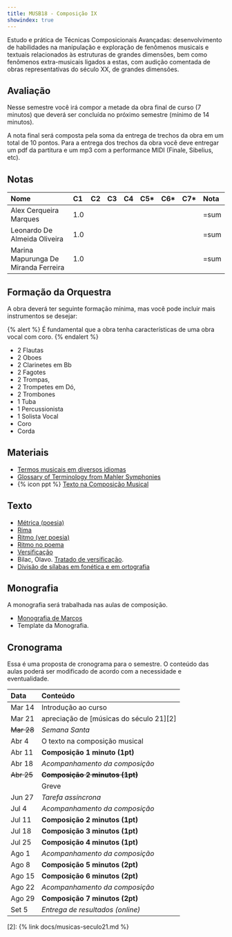 ```yaml
---
title: MUSB18 - Composição IX
showindex: true
---
```


Estudo e prática de Técnicas Composicionais Avançadas: desenvolvimento de
habilidades na manipulação e exploração de fenômenos musicais e textuais
relacionados às estruturas de grandes dimensões, bem como fenômenos
extra-musicais ligados a estas, com audição comentada de obras representativas
do século XX, de grandes dimensões.


## Avaliação

Nesse semestre você irá compor a metade da obra final de curso (7 minutos) que
deverá ser concluída no próximo semestre (mínimo de 14 minutos).

A nota final será composta pela soma da entrega de trechos da obra em um total
de 10 pontos. Para a entrega dos trechos da obra você deve entregar um pdf da
partitura e um mp3 com a performance MIDI (Finale, Sibelius, etc).

## Notas

| Nome                                 | C1  | C2 | C3 | C4 | C5* | C6* | C7* | Nota |
|:-------------------------------------|:----|:---|:---|:---|:----|:----|:----|:-----|
| Alex Cerqueira Marques               | 1.0 |    |    |    |     |     |     | =sum |
| Leonardo De Almeida Oliveira         | 1.0 |    |    |    |     |     |     | =sum |
| Marina Mapurunga De Miranda Ferreira | 1.0 |    |    |    |     |     |     | =sum |

## Formação da Orquestra

A obra deverá ter seguinte formação mínima, mas você pode incluir mais
instrumentos se desejar:

{% alert %}
É fundamental que a obra tenha características de uma obra vocal com coro.
{% endalert %}

- 2 Flautas
- 2 Oboes
- 2 Clarinetes em Bb
- 2 Fagotes
- 2 Trompas,
- 2 Trompetes em Dó,
- 2 Trombones
- 1 Tuba
- 1 Percussionista
- 1 Solista Vocal
- Coro
- Corda

## Materiais

- [Termos musicais em diversos idiomas](https://web.library.yale.edu/cataloging/music/instname)
- [Glossary of Terminology from Mahler Symphonies](https://www.orchestralibrary.com/reftables/mahler2gloss.html)
- {% icon ppt %} [Texto na Composição Musical](https://docs.pkroger.com/Texto%20na%20Composição%20Musical.pptx)


## Texto

- [Métrica (poesia)](http://pt.wikipedia.org/wiki/Métrica_(poesia))
- [Rima](http://pt.wikipedia.org/wiki/Rima)
- [Ritmo (ver poesia)](http://pt.wikipedia.org/wiki/Ritmo)
- [Ritmo no poema](http://pt.wikipedia.org/wiki/Ritmo_no_poema)
- [Versificação](http://pt.wikipedia.org/wiki/Versificação)
- Bilac, Olavo. [Tratado de versificação](https://digital.bbm.usp.br/handle/bbm/4711).
- [Divisão de sílabas em fonética e em ortografia](http://www.academia.org.br/artigos/divisao-de-silabas-em-fonetica-e-em-ortografia)


## Monografia

A monografia será trabalhada nas aulas de composição.

- [Monografia de Marcos][1]
- Template da Monografia.


## Cronograma

Essa é uma proposta de cronograma para o semestre. O conteúdo das aulas poderá
ser modificado de acordo com a necessidade e eventualidade.


| Data       | Conteúdo                                |
|:-----------|:----------------------------------------|
| Mar 14     | Introdução ao curso                     |
| Mar 21     | apreciação de [músicas do século 21][2] |
| ~~Mar 28~~ | _Semana Santa_                          |
| Abr 4      | O texto na composição musical           |
| Abr 11     | **Composição 1 minuto (1pt)**           |
| Abr 18     | _Acompanhamento da composição_          |
| ~~Abr 25~~ | ~~**Composição 2 minutos (1pt)**~~      |
|            | Greve                                   |
| Jun 27     | _Tarefa assíncrona_                     |
| Jul 4      | _Acompanhamento da composição_          |
| Jul 11     | **Composição 2 minutos (1pt)**          |
| Jul 18     | **Composição 3 minutos (1pt)**          |
| Jul 25     | **Composição 4 minutos (1pt)**          |
| Ago 1      | _Acompanhamento da composição_          |
| Ago 8      | **Composição 5 minutos (2pt)**          |
| Ago 15     | **Composição 6 minutos (2pt)**          |
| Ago 22     | _Acompanhamento da composição_          |
| Ago 29     | **Composição 7 minutos (2pt)**          |
| Set 5      | _Entrega de resultados (online)_        |


[1]: https://nuvem.ufba.br/s/SXPpxVJ1c4iBDcf
[2]: {% link docs/musicas-seculo21.md %}

